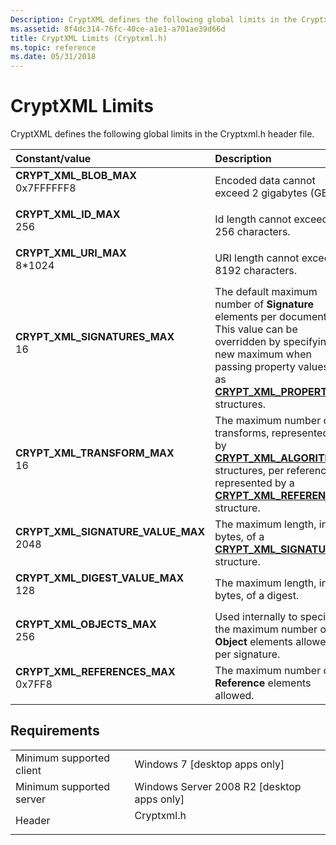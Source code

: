 ```yaml
---
Description: CryptXML defines the following global limits in the Cryptxml.h header file.
ms.assetid: 8f4dc314-76fc-40ce-a1e1-a701ae39d66d
title: CryptXML Limits (Cryptxml.h)
ms.topic: reference
ms.date: 05/31/2018
---
```


# CryptXML Limits

CryptXML defines the following global limits in the Cryptxml.h header file.



| Constant/value                                                                                                                                                                                                                                                             | Description                                                                                                                                                                                                                           |
|:---------------------------------------------------------------------------------------------------------------------------------------------------------------------------------------------------------------------------------------------------------------------------|:--------------------------------------------------------------------------------------------------------------------------------------------------------------------------------------------------------------------------------------|
| <span id="CRYPT_XML_BLOB_MAX"></span><span id="crypt_xml_blob_max"></span><dl> <dt>**CRYPT\_XML\_BLOB\_MAX**</dt> <dt>0x7FFFFFF8</dt> </dl>                             | Encoded data cannot exceed 2 gigabytes (GB).<br/>                                                                                                                                                                               |
| <span id="CRYPT_XML_ID_MAX"></span><span id="crypt_xml_id_max"></span><dl> <dt>**CRYPT\_XML\_ID\_MAX**</dt> <dt>256</dt> </dl>                                          | Id length cannot exceed 256 characters.<br/>                                                                                                                                                                                    |
| <span id="CRYPT_XML_URI_MAX"></span><span id="crypt_xml_uri_max"></span><dl> <dt>**CRYPT\_XML\_URI\_MAX**</dt> <dt>8\*1024</dt> </dl>                                   | URI length cannot exceed 8192 characters.<br/>                                                                                                                                                                                  |
| <span id="CRYPT_XML_SIGNATURES_MAX"></span><span id="crypt_xml_signatures_max"></span><dl> <dt>**CRYPT\_XML\_SIGNATURES\_MAX**</dt> <dt>16</dt> </dl>                   | The default maximum number of **Signature** elements per document. This value can be overridden by specifying a new maximum when passing property values as [**CRYPT\_XML\_PROPERTY**](/windows/desktop/api/Cryptxml/ns-cryptxml-crypt_xml_property) structures.<br/> |
| <span id="CRYPT_XML_TRANSFORM_MAX"></span><span id="crypt_xml_transform_max"></span><dl> <dt>**CRYPT\_XML\_TRANSFORM\_MAX**</dt> <dt>16</dt> </dl>                      | The maximum number of transforms, represented by [**CRYPT\_XML\_ALGORITHM**](/windows/desktop/api/Cryptxml/ns-cryptxml-crypt_xml_algorithm) structures, per reference, represented by a [**CRYPT\_XML\_REFERENCE**](/windows/desktop/api/Cryptxml/ns-cryptxml-crypt_xml_reference) structure.<br/>          |
| <span id="CRYPT_XML_SIGNATURE_VALUE_MAX"></span><span id="crypt_xml_signature_value_max"></span><dl> <dt>**CRYPT\_XML\_SIGNATURE\_VALUE\_MAX**</dt> <dt>2048</dt> </dl> | The maximum length, in bytes, of a [**CRYPT\_XML\_SIGNATURE**](/windows/desktop/api/Cryptxml/ns-cryptxml-crypt_xml_signature) structure.<br/>                                                                                                                         |
| <span id="CRYPT_XML_DIGEST_VALUE_MAX"></span><span id="crypt_xml_digest_value_max"></span><dl> <dt>**CRYPT\_XML\_DIGEST\_VALUE\_MAX**</dt> <dt>128</dt> </dl>           | The maximum length, in bytes, of a digest.<br/>                                                                                                                                                                                 |
| <span id="CRYPT_XML_OBJECTS_MAX"></span><span id="crypt_xml_objects_max"></span><dl> <dt>**CRYPT\_XML\_OBJECTS\_MAX**</dt> <dt>256</dt> </dl>                           | Used internally to specify the maximum number of **Object** elements allowed per signature.<br/>                                                                                                                                |
| <span id="CRYPT_XML_REFERENCES_MAX"></span><span id="crypt_xml_references_max"></span><dl> <dt>**CRYPT\_XML\_REFERENCES\_MAX**</dt> <dt>0x7FF8</dt> </dl>               | The maximum number of **Reference** elements allowed.<br/>                                                                                                                                                                      |



## Requirements



|                                     |                                                                                       |
|-------------------------------------|---------------------------------------------------------------------------------------|
| Minimum supported client<br/> | Windows 7 \[desktop apps only\]<br/>                                            |
| Minimum supported server<br/> | Windows Server 2008 R2 \[desktop apps only\]<br/>                               |
| Header<br/>                   | <dl> <dt>Cryptxml.h</dt> </dl> |



 

 




